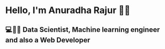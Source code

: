 # Hello, I'm Anuradha Rajur 🙋‍♂️

## 💻👨‍💻 Data Scientist, Machine learning engineer and also a Web Developer



